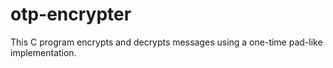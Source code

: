 # otp-encrypter
This C program encrypts and decrypts messages using a one-time pad-like implementation.
